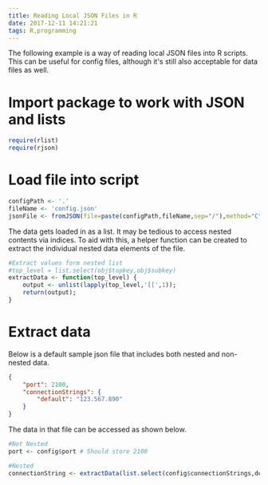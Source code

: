```yaml
---
title: Reading Local JSON Files in R
date: 2017-12-11 14:21:21
tags: R,programming
---
```


The following example is a way of reading local JSON files into R scripts. This can be useful for config files, although it's still also acceptable for data files as well.

# Import package to work with JSON and lists

```r
require(rlist)
require(rjson)
```

# Load file into script

```r
configPath <- '.'
fileName <- 'config.json'
jsonFile <- fromJSON(file=paste(configPath,fileName,sep="/"),method="C")
```

The data gets loaded in as a list. It may be tedious to access nested contents via indices. To aid with this, a helper function can be created to extract the individual nested data elements of the file.

```r
#Extract values form nested list
#top_level = list.select(obj$topkey,obj$subkey)
extractData <- function(top_level) {
    output <- unlist(lapply(top_level,'[[',1));
    return(output);
}
```

# Extract data 

Below is a default sample json file that includes both nested and non-nested data.

```json
{
    "port": 2100,
    "connectionStrings": {
        "default": "123.567.890"
    }
}
```

The data in that file can be accessed as shown below.

```r
#Not Nested
port <- config$port # Should store 2100

#Nested
connectionString <- extractData(list.select(config$connectionStrings,default)) #Should store 123.567.890
```